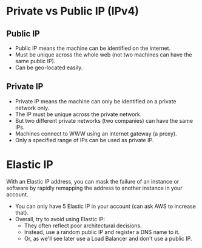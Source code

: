 # Private vs Public IP (IPv4)

## Public IP

- Public IP means the machine can be identified on the internet.
- Must be unique across the whole web (not two machines can have the same public IP).
- Can be geo-located easily.

## Private IP

- Private IP means the machine can only be identified on a private network only.
- The IP must be unique across the private network.
- But two different private networks (two companies) can have the same IPs.
- Machines connect to WWW using an internet gateway (a proxy).
- Only a specified range of IPs can be used as private IP.

# Elastic IP

With an Elastic IP address, you can mask the failure of an instance or software by rapidly remapping the address to another instance in your account.

- You can only have 5 Elastic IP in your account (can ask AWS to increase that).
- Overall, try to avoid using Elastic IP:
    - They often reflect poor architectural decisions.
    - Instead, use a random public IP and register a DNS name to it.
    - Or, as we'll see later use a Load Balancer and don't use a public IP.